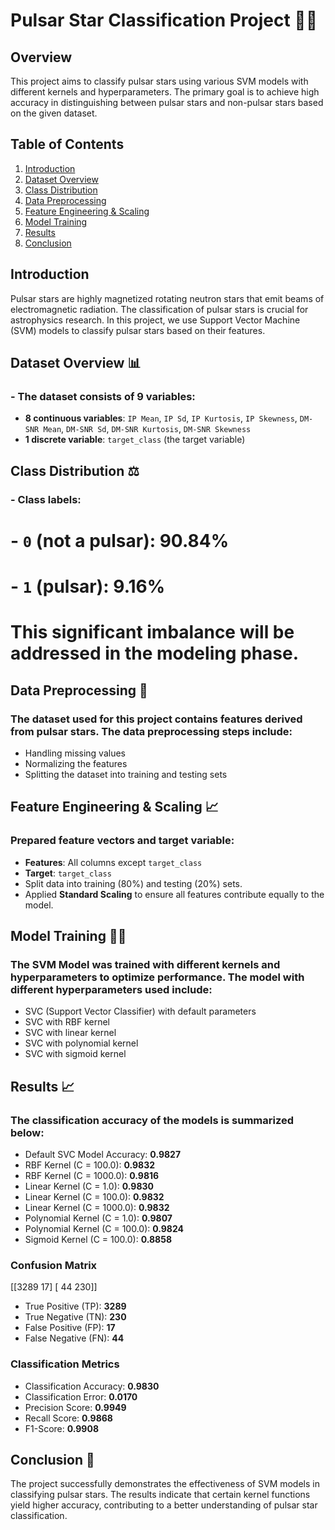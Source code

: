 # Pulsar Star Classification Project 🚀🌌

## Overview
This project aims to classify pulsar stars using various SVM models with different kernels and hyperparameters. The primary goal is to achieve high accuracy in distinguishing between pulsar stars and non-pulsar stars based on the given dataset.

## Table of Contents
1. [Introduction](#introduction)
2. [Dataset Overview](#dataset-overview)
3. [Class Distribution](#class-distribution)
4. [Data Preprocessing](#data-preprocessing)
5. [Feature Engineering & Scaling](#feature-engineering-&-scaling)
6. [Model Training](#model-training)
7. [Results](#results)
8. [Conclusion](#conclusion)

## Introduction
Pulsar stars are highly magnetized rotating neutron stars that emit beams of electromagnetic radiation. The classification of pulsar stars is crucial for astrophysics research. In this project, we use Support Vector Machine (SVM) models to classify pulsar stars based on their features.

## Dataset Overview 📊
### - The dataset consists of **9 variables**: 
- **8 continuous variables**: `IP Mean`, `IP Sd`, `IP Kurtosis`, `IP Skewness`, `DM-SNR Mean`, `DM-SNR Sd`, `DM-SNR Kurtosis`, `DM-SNR Skewness`
- **1 discrete variable**: `target_class` (the target variable)

## Class Distribution ⚖️
### - Class labels: 
#   - `0` (not a pulsar): **90.84%**
#   - `1` (pulsar): **9.16%**  
# This significant imbalance will be addressed in the modeling phase.

## Data Preprocessing 🧹
### The dataset used for this project contains features derived from pulsar stars. The data preprocessing steps include:
- Handling missing values
- Normalizing the features
- Splitting the dataset into training and testing sets

## Feature Engineering & Scaling 📈
### Prepared feature vectors and target variable:
- **Features**: All columns except `target_class`
- **Target**: `target_class`
- Split data into training (80%) and testing (20%) sets. 
- Applied **Standard Scaling** to ensure all features contribute equally to the model.

## Model Training 🏋️‍♂️
### The SVM Model was trained with different kernels and hyperparameters to optimize performance. The model with different hyperparameters used include:
- SVC (Support Vector Classifier) with default parameters
- SVC with RBF kernel
- SVC with linear kernel
- SVC with polynomial kernel
- SVC with sigmoid kernel

## Results 📈
### The classification accuracy of the models is summarized below:

- Default SVC Model Accuracy: **0.9827**
- RBF Kernel (C = 100.0): **0.9832**
- RBF Kernel (C = 1000.0): **0.9816**
- Linear Kernel (C = 1.0): **0.9830**
- Linear Kernel (C = 100.0): **0.9832**
- Linear Kernel (C = 1000.0): **0.9832**
- Polynomial Kernel (C = 1.0): **0.9807**
- Polynomial Kernel (C = 100.0): **0.9824**
- Sigmoid Kernel (C = 100.0): **0.8858**

### Confusion Matrix
[[3289 17]
[ 44 230]]

- True Positive (TP): **3289**
- True Negative (TN): **230**
- False Positive (FP): **17**
- False Negative (FN): **44**

### Classification Metrics
- Classification Accuracy: **0.9830**
- Classification Error: **0.0170**
- Precision Score: **0.9949**
- Recall Score: **0.9868**
- F1-Score: **0.9908**

## Conclusion 🎉
The project successfully demonstrates the effectiveness of SVM models in classifying pulsar stars. The results indicate that certain kernel functions yield higher accuracy, contributing to a better understanding of pulsar star classification.

